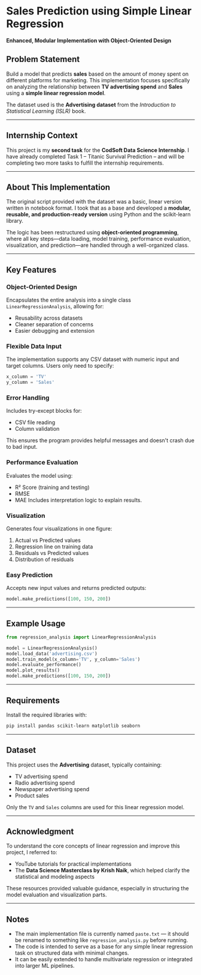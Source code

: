 # Sales Prediction using Simple Linear Regression

**Enhanced, Modular Implementation with Object-Oriented Design**

## Problem Statement

Build a model that predicts **sales** based on the amount of money spent on different platforms for marketing.
This implementation focuses specifically on analyzing the relationship between **TV advertising spend** and **Sales** using a **simple linear regression model**.

The dataset used is the **Advertising dataset** from the *Introduction to Statistical Learning (ISLR)* book.

---

## Internship Context

This project is my **second task** for the **CodSoft Data Science Internship**.
I have already completed Task 1 – Titanic Survival Prediction – and will be completing two more tasks to fulfill the internship requirements.

---

## About This Implementation

The original script provided with the dataset was a basic, linear version written in notebook format. I took that as a base and developed a **modular, reusable, and production-ready version** using Python and the scikit-learn library.

The logic has been restructured using **object-oriented programming**, where all key steps—data loading, model training, performance evaluation, visualization, and prediction—are handled through a well-organized class.

---

## Key Features

### Object-Oriented Design

Encapsulates the entire analysis into a single class `LinearRegressionAnalysis`, allowing for:

* Reusability across datasets
* Cleaner separation of concerns
* Easier debugging and extension

### Flexible Data Input

The implementation supports any CSV dataset with numeric input and target columns. Users only need to specify:

```python
x_column = 'TV'
y_column = 'Sales'
```

### Error Handling

Includes try-except blocks for:

* CSV file reading
* Column validation

This ensures the program provides helpful messages and doesn't crash due to bad input.

### Performance Evaluation

Evaluates the model using:

* R² Score (training and testing)
* RMSE
* MAE
  Includes interpretation logic to explain results.

### Visualization

Generates four visualizations in one figure:

1. Actual vs Predicted values
2. Regression line on training data
3. Residuals vs Predicted values
4. Distribution of residuals

### Easy Prediction

Accepts new input values and returns predicted outputs:

```python
model.make_predictions([100, 150, 200])
```

---

## Example Usage

```python
from regression_analysis import LinearRegressionAnalysis

model = LinearRegressionAnalysis()
model.load_data('advertising.csv')
model.train_model(x_column='TV', y_column='Sales')
model.evaluate_performance()
model.plot_results()
model.make_predictions([100, 150, 200])
```

---

## Requirements

Install the required libraries with:

```bash
pip install pandas scikit-learn matplotlib seaborn
```

---

## Dataset

This project uses the **Advertising** dataset, typically containing:

* TV advertising spend
* Radio advertising spend
* Newspaper advertising spend
* Product sales

Only the `TV` and `Sales` columns are used for this linear regression model.

---

## Acknowledgment

To understand the core concepts of linear regression and improve this project, I referred to:

* YouTube tutorials for practical implementations
* The **Data Science Masterclass by Krish Naik**, which helped clarify the statistical and modeling aspects

These resources provided valuable guidance, especially in structuring the model evaluation and visualization parts.

---

## Notes

* The main implementation file is currently named `paste.txt` — it should be renamed to something like `regression_analysis.py` before running.
* The code is intended to serve as a base for any simple linear regression task on structured data with minimal changes.
* It can be easily extended to handle multivariate regression or integrated into larger ML pipelines.

